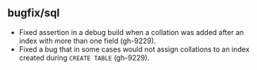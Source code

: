 ## bugfix/sql

* Fixed assertion in a debug build when a collation was added after an index
  with more than one field (gh-9229).
* Fixed a bug that in some cases would not assign collations to an index created
  during `CREATE TABLE` (gh-9229).

